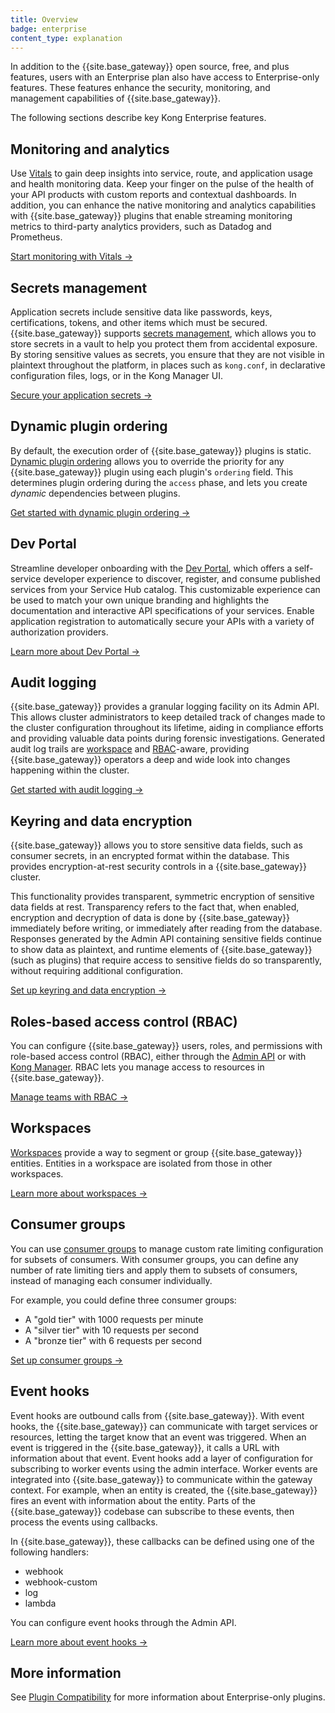 ```yaml
---
title: Overview
badge: enterprise
content_type: explanation
---
```


In addition to the {{site.base_gateway}} open source, free, and plus features, users with an Enterprise plan also have access to Enterprise-only features. These features enhance the security, monitoring, and management capabilities of {{site.base_gateway}}.

The following sections describe key Kong Enterprise features. 

## Monitoring and analytics

Use [Vitals](/gateway/{{page.kong_version}}/kong-enterprise/vitals/) to gain deep insights into service, route, and application usage and health monitoring data. Keep your finger on the pulse of the health of your API products with custom reports and contextual dashboards. In addition, you can enhance the native monitoring and analytics capabilities with {{site.base_gateway}} plugins that enable streaming monitoring metrics to third-party analytics providers, such as Datadog and Prometheus.

[Start monitoring with Vitals &rarr;](/gateway/{{page.kong_version}}/kong-enterprise/vitals/)

## Secrets management

Application secrets include sensitive data like passwords, keys, certifications, tokens, and other items
which must be secured. {{site.base_gateway}} supports
[secrets management](/gateway/{{page.kong_version}}/kong-enterprise/secrets-management/), 
which allows you to store secrets in a vault to help you protect them from accidental exposure. By storing sensitive values as secrets, you ensure that they are not
visible in plaintext throughout the platform, in places such as `kong.conf`,
in declarative configuration files, logs, or in the Kong Manager UI.

[Secure your application secrets &rarr;](/gateway/{{page.kong_version}}/kong-enterprise/secrets-management/)

## Dynamic plugin ordering

By default, the execution order of {{site.base_gateway}} plugins is static. [Dynamic plugin ordering](/gateway/{{page.kong_version}}/kong-enterprise/plugin-ordering/) allows you to override the priority for any {{site.base_gateway}} plugin using each plugin's `ordering` field. 
This determines plugin ordering during the `access` phase,
and lets you create _dynamic_ dependencies between plugins.

[Get started with dynamic plugin ordering &rarr;](/gateway/{{page.kong_version}}/kong-enterprise/plugin-ordering/)

## Dev Portal

Streamline developer onboarding with the [Dev Portal](/gateway/{{page.kong_version}}/kong-enterprise/developer-portal/), which offers a self-service developer experience to discover, register, and consume published services from your Service Hub catalog. This customizable experience can be used to match your own unique branding and highlights the documentation and interactive API specifications of your services. Enable application registration to automatically secure your APIs with a variety of authorization providers.

[Learn more about Dev Portal &rarr;](/gateway/{{page.kong_version}}/kong-enterprise/developer-portal/)

## Audit logging

{{site.base_gateway}} provides a granular logging facility on its Admin API. This
allows cluster administrators to keep detailed track of changes made to the
cluster configuration throughout its lifetime, aiding in compliance efforts and
providing valuable data points during forensic investigations. Generated audit
log trails are [workspace](/gateway/{{page.kong_version}}/admin-api/workspaces/reference) and [RBAC](/gateway/{{page.kong_version}}/admin-api/rbac/reference)-aware,
providing {{site.base_gateway}} operators a deep and wide look into changes happening within
the cluster.

[Get started with audit logging &rarr;](/gateway/{{page.kong_version}}/kong-enterprise/audit-log/)

## Keyring and data encryption

{{site.base_gateway}} allows you to store sensitive data fields, such as consumer secrets, in an encrypted format within the database. This provides encryption-at-rest security controls in a {{site.base_gateway}} cluster.

This functionality provides transparent, symmetric encryption of sensitive data fields at rest. Transparency refers to the fact that, when enabled, encryption and decryption of data is done by {{site.base_gateway}} immediately before writing, or immediately after reading from the database. Responses generated by the Admin API containing sensitive fields continue to show data as plaintext, and runtime elements of {{site.base_gateway}} (such as plugins) that require access to sensitive fields do so transparently, without requiring additional configuration.

[Set up keyring and data encryption &rarr;](/gateway/{{page.kong_version}}/kong-enterprise/db-encryption/)

## Roles-based access control (RBAC)

You can configure {{site.base_gateway}} users, roles, and permissions with role-based access control (RBAC), either through the [Admin API](/gateway/{{page.kong_version}}/admin-api/rbac/reference/) or with [Kong Manager](/gateway/{{page.kong_version}}/kong-manager/auth/rbac). RBAC lets you manage access to resources in {{site.base_gateway}}.

[Manage teams with RBAC &rarr;](/gateway/{{page.kong_version}}/kong-manager/auth/rbac)

## Workspaces

[Workspaces](/gateway/{{page.kong_version}}/admin-api/workspaces/examples/) provide a way to segment or group {{site.base_gateway}} entities. Entities in a workspace are isolated from those in other workspaces. 

[Learn more about workspaces &rarr;](/gateway/{{page.kong_version}}/kong-manager/workspaces/)

## Consumer groups

You can use [consumer groups](/gateway/{{page.kong_version}}/admin-api/consumer-groups/reference/) to manage custom rate limiting configuration for subsets of consumers. With consumer groups, you can define any number of rate limiting tiers and
apply them to subsets of consumers, instead of managing each consumer
individually.

For example, you could define three consumer groups:
* A "gold tier" with 1000 requests per minute
* A "silver tier" with 10 requests per second
* A "bronze tier" with 6 requests per second

[Set up consumer groups &rarr;](/gateway/{{page.kong_version}}/admin-api/consumer-groups/reference/)

## Event hooks

Event hooks are outbound calls from {{site.base_gateway}}. With event hooks, the {{site.base_gateway}} can communicate with target services or resources, letting the target know that an event was triggered. When an event is triggered in the {{site.base_gateway}}, it calls a URL with information about that event. Event hooks add a layer of configuration for subscribing to worker events using the admin interface. Worker events are integrated into {{site.base_gateway}} to communicate within the gateway context. For example, when an entity is created, the {{site.base_gateway}} fires an event with information about the entity. Parts of the {{site.base_gateway}} codebase can subscribe to these events, then process the events using callbacks.

In {{site.base_gateway}}, these callbacks can be defined using one of the following handlers:

* webhook
* webhook-custom
* log
* lambda

You can configure event hooks through the Admin API.

[Learn more about event hooks &rarr;](/gateway/{{page.kong_version}}/admin-api/event-hooks/reference/)

## More information

See [Plugin Compatibility](/hub/plugins/compatibility/) for more information about Enterprise-only plugins.
